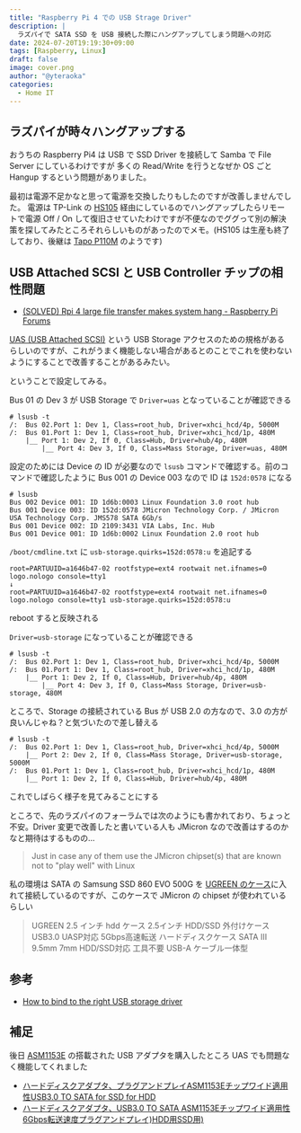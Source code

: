 ```yaml
---
title: "Raspberry Pi 4 での USB Strage Driver"
description: |
  ラズパイで SATA SSD を USB 接続した際にハングアップしてしまう問題への対応
date: 2024-07-20T19:19:30+09:00
tags: [Raspberry, Linux]
draft: false
image: cover.png
author: "@yteraoka"
categories:
  - Home IT
---
```


## ラズパイが時々ハングアップする

おうちの Raspberry Pi4 は USB で SSD Driver を接続して Samba で File Server にしているわけですが
多くの Read/Write を行うとなぜか OS ごと Hangup するという問題がありました。

最初は電源不足かなと思って電源を交換したりもしたのですが改善しませんでした。
電源は TP-Link の [HS105](https://www.tp-link.com/jp/home-networking/smart-plug/hs105/) 経由にしているのでハングアップしたらリモートで電源 Off / On して復旧させていたわけですが不便なのでググって別の解決策を探してみたところそれらしいものがあったのでメモ。(HS105 は生産も終了しており、後継は [Tapo P110M](https://amzn.to/4f9IQuG) のようです)

## USB Attached SCSI と USB Controller チップの相性問題

- [(SOLVED) Rpi 4 large file transfer makes system hang - Raspberry Pi Forums](https://forums.raspberrypi.com/viewtopic.php?t=324549)

[UAS (USB Attached SCSI)](https://ja.wikipedia.org/wiki/USB_Attached_SCSI) という USB Storage アクセスのための規格があるらしいのですが、これがうまく機能しない場合があるとのことでこれを使わないようにすることで改善することがあるみたい。

ということで設定してみる。

Bus 01 の Dev 3 が USB Storage で `Driver=uas` となっていることが確認できる

```
# lsusb -t
/:  Bus 02.Port 1: Dev 1, Class=root_hub, Driver=xhci_hcd/4p, 5000M
/:  Bus 01.Port 1: Dev 1, Class=root_hub, Driver=xhci_hcd/1p, 480M
    |__ Port 1: Dev 2, If 0, Class=Hub, Driver=hub/4p, 480M
        |__ Port 4: Dev 3, If 0, Class=Mass Storage, Driver=uas, 480M
```

設定のためには Device の ID が必要なので `lsusb` コマンドで確認する。前のコマンドで確認したように Bus 001 の Device 003 なので ID は `152d:0578` になる

```
# lsusb
Bus 002 Device 001: ID 1d6b:0003 Linux Foundation 3.0 root hub
Bus 001 Device 003: ID 152d:0578 JMicron Technology Corp. / JMicron USA Technology Corp. JMS578 SATA 6Gb/s
Bus 001 Device 002: ID 2109:3431 VIA Labs, Inc. Hub
Bus 001 Device 001: ID 1d6b:0002 Linux Foundation 2.0 root hub
```

`/boot/cmdline.txt` に `usb-storage.quirks=152d:0578:u` を追記する

```
root=PARTUUID=a1646b47-02 rootfstype=ext4 rootwait net.ifnames=0 logo.nologo console=tty1
↓
root=PARTUUID=a1646b47-02 rootfstype=ext4 rootwait net.ifnames=0 logo.nologo console=tty1 usb-storage.quirks=152d:0578:u
```

reboot すると反映される

`Driver=usb-storage` になっていることが確認できる

```
# lsusb -t
/:  Bus 02.Port 1: Dev 1, Class=root_hub, Driver=xhci_hcd/4p, 5000M
/:  Bus 01.Port 1: Dev 1, Class=root_hub, Driver=xhci_hcd/1p, 480M
    |__ Port 1: Dev 2, If 0, Class=Hub, Driver=hub/4p, 480M
        |__ Port 4: Dev 3, If 0, Class=Mass Storage, Driver=usb-storage, 480M
```

ところで、Storage の接続されている Bus が USB 2.0 の方なので、3.0 の方が良いんじゃね？と気づいたので差し替える

```
# lsusb -t
/:  Bus 02.Port 1: Dev 1, Class=root_hub, Driver=xhci_hcd/4p, 5000M
    |__ Port 2: Dev 2, If 0, Class=Mass Storage, Driver=usb-storage, 5000M
/:  Bus 01.Port 1: Dev 1, Class=root_hub, Driver=xhci_hcd/1p, 480M
    |__ Port 1: Dev 2, If 0, Class=Hub, Driver=hub/4p, 480M
```

これでしばらく様子を見てみることにする

ところで、先のラズパイのフォーラムでは次のようにも書かれており、ちょっと不安。Driver 変更で改善したと書いている人も JMicron なので改善はするのかなと期待はするものの...

> Just in case any of them use the JMicron chipset(s) that are known not to "play well" with Linux

私の環境は SATA の Samsung  SSD 860 EVO 500G を [UGREEN のケース](https://amzn.to/4cNbMqN)に入れて接続しているのですが、このケースで JMicron の chipset が使われているらしい

> UGREEN 2.5 インチ hdd ケース 2.5インチ HDD/SSD 外付けケース USB3.0 UASP対応 5Gbps高速転送 ハードディスクケース SATA III 9.5mm 7mm HDD/SSD対応 工具不要 USB-A ケーブル一体型

## 参考

- [How to bind to the right USB storage driver](https://smitchell.github.io/how-to-bind-to-the-right-usb-storage-driver)


## 補足

後日 [ASM1153E](https://www.asmedia.com.tw/product/7B6yQ54sX7YiFhGD/d1Eyq85QN8GhBwRC) の搭載された USB アダプタを購入したところ UAS でも問題なく機能してくれました

- [ハードディスクアダプタ、プラグアンドプレイASM1153Eチップワイド適用性USB3.0 TO SATA for SSD for HDD](https://amzn.to/42H4i6B)
- [ハードディスクアダプタ、USB3.0 TO SATA ASM1153Eチップワイド適用性6Gbps転送速度プラグアンドプレイ)HDD用SSD用)](https://amzn.to/4aCLp6H)
